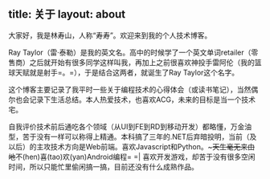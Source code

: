 title: 关于
layout: about
---
大家好，我是林寿山，人称“寿寿”。欢迎来到我的个人技术博客。

Ray Taylor（雷·泰勒）是我的英文名。高中的时候学了一个英文单词retailer（零售商）之后就开始有很多同学这样叫我，再加上之前很喜欢神投手雷阿伦（我的篮球天赋就是射手=。=），于是结合这两者，就诞生了Ray Taylor这个名字。

这个博客主要记录了我平时一些关于编程技术的心得体会（或读书笔记），当然偶尔也会记录下生活总结。本人热爱技术，也喜欢ACG，未来的目标是当一个技术宅。

自我评价技术前后通吃各个领域（从UI到FE到RD到移动开发）都略懂，万金油型，苦于没有一样可以称得上精通。本科搞了三年的.NET后弃暗投明，当前（及以后）的主攻技术方向是Web前端。喜欢Javascript和Python。~~~天生毫无来由地~~不(hen)喜(tao)欢(yan)Android编程= =| 喜欢开发游戏，却苦于没有很多空闲时间，所以只能忙里偷闲搞一搞，目前还没有什么成熟作品。

